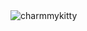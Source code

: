 <img src="https://i.pinimg.com/564x/e6/bd/38/e6bd385a9510015df65a7488a9d029ea.jpg" alt="charmmykitty">

